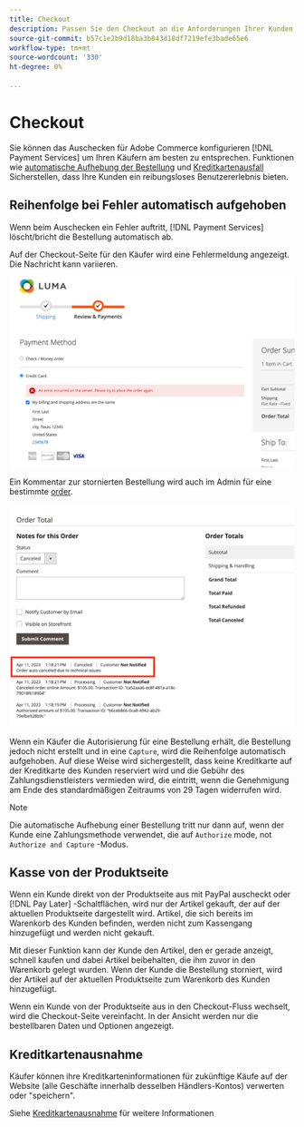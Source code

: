 ```yaml
---
title: Checkout
description: Passen Sie den Checkout an die Anforderungen Ihrer Kunden an.
source-git-commit: b57c1e2b9d18ba3b843d18df7219efe3bade65e6
workflow-type: tm+mt
source-wordcount: '330'
ht-degree: 0%

---
```



# Checkout

Sie können das Auschecken für Adobe Commerce konfigurieren [!DNL Payment Services] um Ihren Käufern am besten zu entsprechen. Funktionen wie [automatische Aufhebung der Bestellung](#order-auto-voided-if-error) und [Kreditkartenausfall](#credit-card-vaulting) Sicherstellen, dass Ihre Kunden ein reibungsloses Benutzererlebnis bieten.

## Reihenfolge bei Fehler automatisch aufgehoben

Wenn beim Auschecken ein Fehler auftritt, [!DNL Payment Services] löscht/bricht die Bestellung automatisch ab.

Auf der Checkout-Seite für den Käufer wird eine Fehlermeldung angezeigt. Die Nachricht kann variieren.

![Fehler bei Überprüfung](assets/user-checkout-error.png "Fehler beim Auschecken")

Ein Kommentar zur stornierten Bestellung wird auch im Admin für eine bestimmte [order](https://experienceleague.adobe.com/docs/commerce-admin/stores-sales/order-management/orders/orders.html?lang=en).

![Abgebrochener Bestellkommentar in Admin zur Bestellung](assets/admin-checkout-error.png "Abgebrochener Bestellkommentar in Admin zur Bestellung")

Wenn ein Käufer die Autorisierung für eine Bestellung erhält, die Bestellung jedoch nicht erstellt und in eine `Capture`, wird die Reihenfolge automatisch aufgehoben. Auf diese Weise wird sichergestellt, dass keine Kreditkarte auf der Kreditkarte des Kunden reserviert wird und die Gebühr des Zahlungsdienstleisters vermieden wird, die eintritt, wenn die Genehmigung am Ende des standardmäßigen Zeitraums von 29 Tagen widerrufen wird.

>[!NOTE]
>
>Die automatische Aufhebung einer Bestellung tritt nur dann auf, wenn der Kunde eine Zahlungsmethode verwendet, die auf `Authorize` mode, not `Authorize and Capture` -Modus.

## Kasse von der Produktseite

Wenn ein Kunde direkt von der Produktseite aus mit PayPal auscheckt oder [!DNL Pay Later] -Schaltflächen, wird nur der Artikel gekauft, der auf der aktuellen Produktseite dargestellt wird. Artikel, die sich bereits im Warenkorb des Kunden befinden, werden nicht zum Kassengang hinzugefügt und werden nicht gekauft.

Mit dieser Funktion kann der Kunde den Artikel, den er gerade anzeigt, schnell kaufen und dabei Artikel beibehalten, die ihm zuvor in den Warenkorb gelegt wurden.
Wenn der Kunde die Bestellung storniert, wird der Artikel auf der aktuellen Produktseite zum Warenkorb des Kunden hinzugefügt.

Wenn ein Kunde von der Produktseite aus in den Checkout-Fluss wechselt, wird die Checkout-Seite vereinfacht. In der Ansicht werden nur die bestellbaren Daten und Optionen angezeigt.

## Kreditkartenausnahme

Käufer können ihre Kreditkarteninformationen für zukünftige Käufe auf der Website (alle Geschäfte innerhalb desselben Händlers-Kontos) verwerten oder &quot;speichern&quot;.

Siehe [Kreditkartenausnahme](vaulting.md) für weitere Informationen
